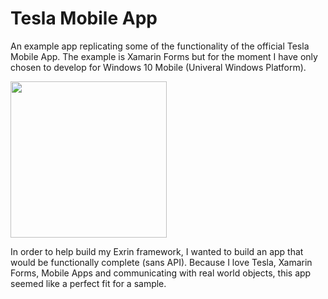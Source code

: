 # Tesla Mobile App
An example app replicating some of the functionality of the official Tesla Mobile App. The example is Xamarin Forms but for the moment I have only chosen to develop for Windows 10 Mobile (Univeral Windows Platform).

<img src="https://raw.githubusercontent.com/exrin/Tesla-Mobile-App/master/Tesla/Screenshots/TeslaPinLock.png" height="250" />

In order to help build my Exrin framework, I wanted to build an app that would be functionally complete (sans API). Because I love Tesla, Xamarin Forms, Mobile Apps and communicating with real world objects, this app seemed like a perfect fit for a sample.

